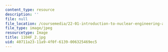 ```yaml
---
content_type: resource
description: ''
file: null
file_location: /coursemedia/22-01-introduction-to-nuclear-engineering-and-ionizing-radiation-fall-2016/40711a2311a94f0f6139006325469ec5_1104F_2.jpg
file_type: image/jpeg
resourcetype: Image
title: 1104F_2.jpg
uid: 40711a23-11a9-4f0f-6139-006325469ec5
---
```

